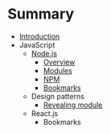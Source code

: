 # Summary

* [Introduction](README.md)
* JavaScript
   * [Node.js](nodejs.md)
       * [Overview](new.md)
       * [Modules](modules.md)
       * [NPM](npm.md)
       * [Bookmarks](bookmarks.md)
   * Design patterns
       * [Revealing module](revealing_module.md)
   * React.js
       * Bookmarks

